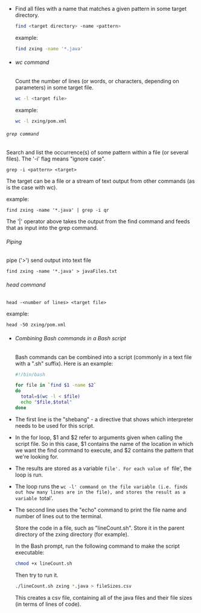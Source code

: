 - Find all files with a name that matches a given pattern in some target directory.
  
  ```sh
  find <target directory> -name <pattern>
  ```
  
  example:
  
  ```sh
  find zxing -name '*.java'
  ```
- ###### wc command
  
  Count the number of lines (or words, or characters, depending on parameters) in some target file.
  
  ```sh
  wc -l <target file>
  ```
  
  example:
  
  ```sh
  wc -l zxing/pom.xml
  ```
######  `grep command ` 

Search and list the occurrence(s) of some pattern within a file (or several files). The '-i' flag means "ignore case".

```
grep -i <pattern> <target>
```

The target can be a file or a stream of text output from other commands (as is the case with wc).

example:

```
find zxing -name '*.java' | grep -i qr
```

The '|' operator above takes the output from the find command and feeds that as input into the grep command.
###### Piping

pipe ('>') send output into text file

```
find zxing -name '*.java' > javaFiles.txt
```
###### head command 

```
head -<number of lines> <target file>
```

example:

```
head -50 zxing/pom.xml
```
- ###### Combining Bash commands in a Bash script
  
  Bash commands can be combined into a script (commonly in a text file with a ".sh" suffix). Here is an example:
  
  ```sh
  #!/bin/bash
  
  for file in `find $1 -name $2`
  do
  	total=$(wc -l < $file)
  	echo "$file,$total"
  done
  ```
- The first line is the "shebang" - a directive that shows which interpreter needs to be used for this script.
- In the for loop, $1 and $2 refer to arguments given when calling the script file. So in this case, $1 contains the name of the location in which we want the find command to execute, and $2 contains the pattern that we're looking for.
- The results are stored as a variable `file'. For each value of `file', the loop is run.
- The loop runs the `wc -l' command on the file variable (i.e. finds out how many lines are in the file), and stores the result as a variable `total'.
- The second line uses the "echo" command to print the file name and number of lines out to the terminal.
  
  Store the code in a file, such as "lineCount.sh". Store it in the parent directory of the zxing directory (for example).
  
  In the Bash prompt, run the following command to make the script executable:
  
  ```sh
  chmod +x lineCount.sh
  ```
  
  Then try to run it.
  
  ```sh
  ./lineCount.sh zxing *.java > fileSizes.csv
  ```
  
  This creates a csv file, containing all of the java files and their file sizes (in terms of lines of code).